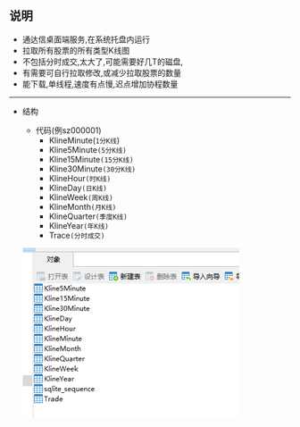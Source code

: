 ## 说明
* 通达信桌面端服务,在系统托盘内运行
* 拉取所有股票的所有类型K线图
* 不包括分时成交,太大了,可能需要好几T的磁盘,
* 有需要可自行拉取修改,或减少拉取股票的数量
* 能下载,单线程,速度有点慢,迟点增加协程数量

---
* 结构
    - 代码(例sz000001)
        - KlineMinute(`1分K线`)
        - Kline5Minute`(5分K线)`
        - Kline15Minute`(15分K线)`
        - Kline30Minute`(30分K线)`
        - KlineHour`(时K线)`
        - KlineDay`(日K线)`
        - KlineWeek`(周K线)`
        - KlineMonth`(月K线)`
        - KlineQuarter`(季度K线)`
        - KlineYear`(年K线)`
        - Trace`(分时成交)`

   ![](../../../docs/tables.png)